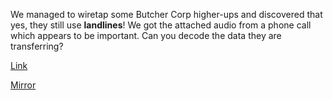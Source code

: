 We managed to wiretap some Butcher Corp higher-ups and discovered that yes, they still use **landlines**! We got the attached audio from a phone call which appears to be important. Can you decode the data they are transferring?

[Link](https://cloud.ufscar.br:8080/v1/AUTH_c93b694078064b4f81afd2266a502511/static.pwn2win.party/executiveorder_9a9a477d264aa97d847a32ce33f6e06062edd517ee1d68019012f0e43e3f365a.tar.gz)

[Mirror](https://static.pwn2win.party/executiveorder_9a9a477d264aa97d847a32ce33f6e06062edd517ee1d68019012f0e43e3f365a.tar.gz)

